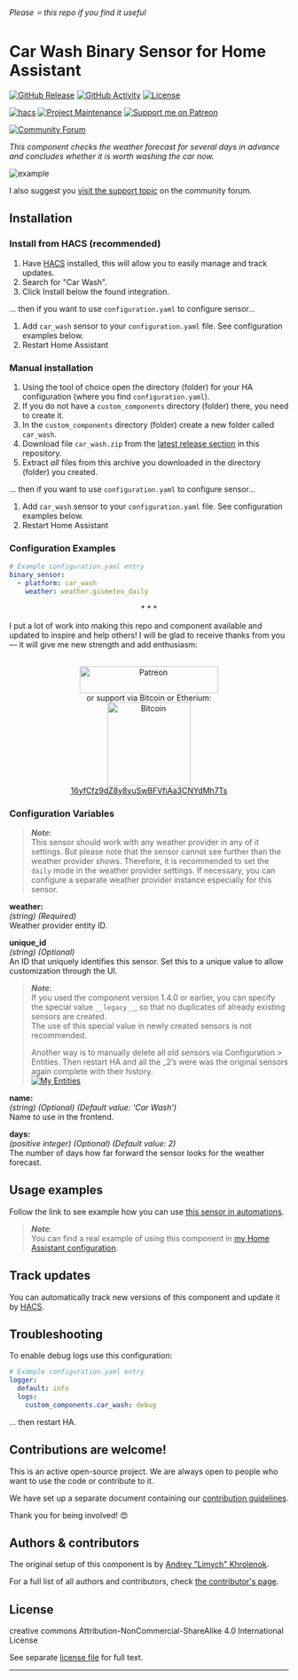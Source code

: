 *Please :star: this repo if you find it useful*

# Car Wash Binary Sensor for Home Assistant

[![GitHub Release][releases-shield]][releases]
[![GitHub Activity][commits-shield]][commits]
[![License][license-shield]][license]

[![hacs][hacs-shield]][hacs]
[![Project Maintenance][maintenance-shield]][user_profile]
[![Support me on Patreon][patreon-shield]][patreon]

[![Community Forum][forum-shield]][forum]

_This component checks the weather forecast for several days in advance and concludes whether it is worth washing the car now._

![example][exampleimg]

I also suggest you [visit the support topic][forum] on the community forum.

## Installation

### Install from HACS (recommended)

1. Have [HACS][hacs] installed, this will allow you to easily manage and track updates.
1. Search for "Car Wash".
1. Click Install below the found integration.

... then if you want to use `configuration.yaml` to configure sensor...
1. Add `car_wash` sensor to your `configuration.yaml` file. See configuration examples below.
1. Restart Home Assistant

### Manual installation

1. Using the tool of choice open the directory (folder) for your HA configuration (where you find `configuration.yaml`).
1. If you do not have a `custom_components` directory (folder) there, you need to create it.
1. In the `custom_components` directory (folder) create a new folder called `car_wash`.
1. Download file `car_wash.zip` from the [latest release section][releases-latest] in this repository.
1. Extract _all_ files from this archive you downloaded in the directory (folder) you created.

... then if you want to use `configuration.yaml` to configure sensor...
1. Add `car_wash` sensor to your `configuration.yaml` file. See configuration examples below.
1. Restart Home Assistant

### Configuration Examples

```yaml
# Example configuration.yaml entry
binary_sensor:
  - platform: car_wash
    weather: weather.gismeteo_daily
```

<p align="center">* * *</p>
I put a lot of work into making this repo and component available and updated to inspire and help others! I will be glad to receive thanks from you — it will give me new strength and add enthusiasm:
<p align="center"><br>
<a href="https://www.patreon.com/join/limych?" target="_blank"><img src="http://khrolenok.ru/support_patreon.png" alt="Patreon" width="250" height="48"></a>
<br>or&nbsp;support via Bitcoin or Etherium:<br>
<a href="https://sochain.com/a/mjz640g" target="_blank"><img src="http://khrolenok.ru/support_bitcoin.png" alt="Bitcoin" width="150"><br>
16yfCfz9dZ8y8yuSwBFVfiAa3CNYdMh7Ts</a>
</p>

### Configuration Variables

> **_Note_**:\
> This sensor should work with any weather provider in any of it settings. But please note that the sensor cannot see further than the weather provider shows. Therefore, it is recommended to set the `daily` mode in the weather provider settings. If necessary, you can configure a separate weather provider instance especially for this sensor.

**weather:**\
  _(string) (Required)_\
  Weather provider entity ID.

**unique_id**\
  _(string) (Optional)_\
  An ID that uniquely identifies this sensor. Set this to a unique value to allow customization through the UI.

> **_Note_**:\
> If you used the component version 1.4.0 or earlier, you can specify the special value `__legacy__`, so that no duplicates of already existing sensors are created.\
> The use of this special value in newly created sensors is not recommended.
>
> Another way is to manually delete all old sensors via Configuration > Entities. Then restart HA and all the _2’s were was the original sensors again complete with their history.\
  [![My Entities](https://my.home-assistant.io/badges/entities.svg)](https://my.home-assistant.io/redirect/entities/)

**name:**\
  _(string) (Optional) (Default value: 'Car Wash')_\
  Name to use in the frontend.

**days:**\
  _(positive integer) (Optional) (Default value: 2)_\
  The number of days how far forward the sensor looks for the weather forecast.

## Usage examples

Follow the link to see example how you can use [this sensor in automations](https://community.home-assistant.io/t/car-wash-binary-sensor/110046/20).

> **_Note_**:\
> You can find a real example of using this component in [my Home Assistant configuration](https://github.com/Limych/HomeAssistantConfiguration).

## Track updates

You can automatically track new versions of this component and update it by [HACS][hacs].

## Troubleshooting

To enable debug logs use this configuration:
```yaml
# Example configuration.yaml entry
logger:
  default: info
  logs:
    custom_components.car_wash: debug
```
... then restart HA.

## Contributions are welcome!

This is an active open-source project. We are always open to people who want to use the code or contribute to it.

We have set up a separate document containing our [contribution guidelines](CONTRIBUTING.md).

Thank you for being involved! :heart_eyes:

## Authors & contributors

The original setup of this component is by [Andrey "Limych" Khrolenok](https://github.com/Limych).

For a full list of all authors and contributors, check [the contributor's page][contributors].

## License

creative commons Attribution-NonCommercial-ShareAlike 4.0 International License

See separate [license file](LICENSE.md) for full text.

***

[component]: https://github.com/Limych/ha-car_wash
[commits-shield]: https://img.shields.io/github/commit-activity/y/Limych/ha-car_wash.svg?style=popout
[commits]: https://github.com/Limych/ha-car_wash/commits/dev
[hacs-shield]: https://img.shields.io/badge/HACS-Default-orange.svg?style=popout
[hacs]: https://hacs.xyz
[exampleimg]: https://github.com/Limych/ha-car_wash/raw/dev/example.jpg
[forum-shield]: https://img.shields.io/badge/community-forum-brightgreen.svg?style=popout
[forum]: https://community.home-assistant.io/t/car-wash-binary-sensor/110046
[license]: https://github.com/Limych/ha-car_wash/blob/main/LICENSE.md
[license-shield]: https://img.shields.io/badge/license-Creative_Commons_BY--NC--SA_License-lightgray.svg?style=popout
[maintenance-shield]: https://img.shields.io/badge/maintainer-Andrey%20Khrolenok%20%40Limych-blue.svg?style=popout
[releases-shield]: https://img.shields.io/github/release/Limych/ha-car_wash.svg?style=popout
[releases]: https://github.com/Limych/ha-car_wash/releases
[releases-latest]: https://github.com/Limych/ha-car_wash/releases/latest
[user_profile]: https://github.com/Limych
[report_bug]: https://github.com/Limych/ha-car_wash/issues/new?template=bug_report.md
[suggest_idea]: https://github.com/Limych/ha-car_wash/issues/new?template=feature_request.md
[contributors]: https://github.com/Limych/ha-car_wash/graphs/contributors
[patreon-shield]: https://img.shields.io/endpoint.svg?url=https%3A%2F%2Fshieldsio-patreon.vercel.app%2Fapi%3Fusername%3DLimych%26type%3Dpatrons&style=popout
[patreon]: https://www.patreon.com/join/limych
